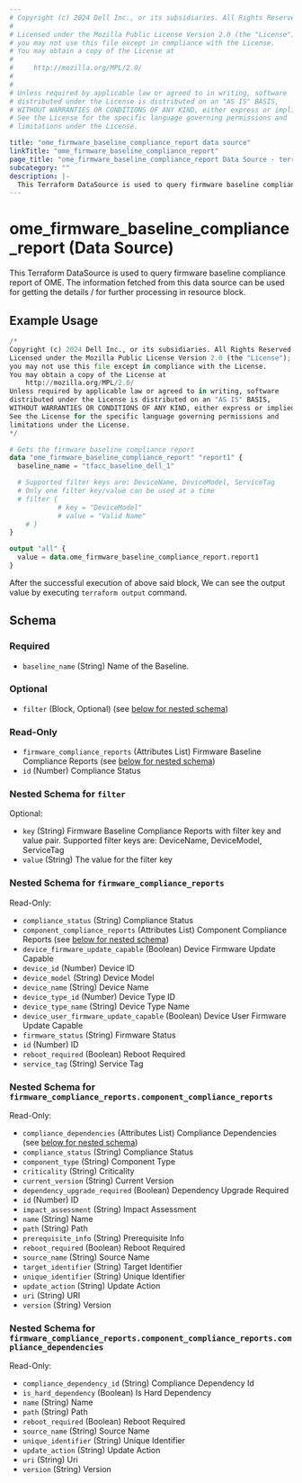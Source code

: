 ```yaml
---
# Copyright (c) 2024 Dell Inc., or its subsidiaries. All Rights Reserved.
# 
# Licensed under the Mozilla Public License Version 2.0 (the "License");
# you may not use this file except in compliance with the License.
# You may obtain a copy of the License at
# 
#     http://mozilla.org/MPL/2.0/
# 
# 
# Unless required by applicable law or agreed to in writing, software
# distributed under the License is distributed on an "AS IS" BASIS,
# WITHOUT WARRANTIES OR CONDITIONS OF ANY KIND, either express or implied.
# See the License for the specific language governing permissions and
# limitations under the License.

title: "ome_firmware_baseline_compliance_report data source"
linkTitle: "ome_firmware_baseline_compliance_report"
page_title: "ome_firmware_baseline_compliance_report Data Source - terraform-provider-ome"
subcategory: ""
description: |-
  This Terraform DataSource is used to query firmware baseline compliance report of OME. The information fetched from this data source can be used for getting the details / for further processing in resource block.
---
```


# ome_firmware_baseline_compliance_report (Data Source)

This Terraform DataSource is used to query firmware baseline compliance report of OME. The information fetched from this data source can be used for getting the details / for further processing in resource block.

## Example Usage

```terraform
/*
Copyright (c) 2024 Dell Inc., or its subsidiaries. All Rights Reserved.
Licensed under the Mozilla Public License Version 2.0 (the "License");
you may not use this file except in compliance with the License.
You may obtain a copy of the License at
    http://mozilla.org/MPL/2.0/
Unless required by applicable law or agreed to in writing, software
distributed under the License is distributed on an "AS IS" BASIS,
WITHOUT WARRANTIES OR CONDITIONS OF ANY KIND, either express or implied.
See the License for the specific language governing permissions and
limitations under the License.
*/

# Gets the firmware baseline compliance report
data "ome_firmware_baseline_compliance_report" "report1" {
  baseline_name = "tfacc_baseline_dell_1"

  # Supported filter keys are: DeviceName, DeviceModel, ServiceTag
  # Only one filter key/value can be used at a time
  # filter {
			# key = "DeviceModel"
			# value = "Valid Name"
	# }
}

output "all" {
  value = data.ome_firmware_baseline_compliance_report.report1
}
```

After the successful execution of above said block, We can see the output value by executing `terraform output` command.

<!-- schema generated by tfplugindocs -->
## Schema

### Required

- `baseline_name` (String) Name of the Baseline.

### Optional

- `filter` (Block, Optional) (see [below for nested schema](#nestedblock--filter))

### Read-Only

- `firmware_compliance_reports` (Attributes List) Firmware Baseline Compliance Reports (see [below for nested schema](#nestedatt--firmware_compliance_reports))
- `id` (Number) Compliance Status

<a id="nestedblock--filter"></a>
### Nested Schema for `filter`

Optional:

- `key` (String) Firmware Baseline Compliance Reports with filter key and value pair. Supported filter keys are: DeviceName, DeviceModel, ServiceTag
- `value` (String) The value for the filter key


<a id="nestedatt--firmware_compliance_reports"></a>
### Nested Schema for `firmware_compliance_reports`

Read-Only:

- `compliance_status` (String) Compliance Status
- `component_compliance_reports` (Attributes List) Component Compliance Reports (see [below for nested schema](#nestedatt--firmware_compliance_reports--component_compliance_reports))
- `device_firmware_update_capable` (Boolean) Device Firmware Update Capable
- `device_id` (Number) Device ID
- `device_model` (String) Device Model
- `device_name` (String) Device Name
- `device_type_id` (Number) Device Type ID
- `device_type_name` (String) Device Type Name
- `device_user_firmware_update_capable` (Boolean) Device User Firmware Update Capable
- `firmware_status` (String) Firmware Status
- `id` (Number) ID
- `reboot_required` (Boolean) Reboot Required
- `service_tag` (String) Service Tag

<a id="nestedatt--firmware_compliance_reports--component_compliance_reports"></a>
### Nested Schema for `firmware_compliance_reports.component_compliance_reports`

Read-Only:

- `compliance_dependencies` (Attributes List) Compliance Dependencies (see [below for nested schema](#nestedatt--firmware_compliance_reports--component_compliance_reports--compliance_dependencies))
- `compliance_status` (String) Compliance Status
- `component_type` (String) Component Type
- `criticality` (String) Criticality
- `current_version` (String) Current Version
- `dependency_upgrade_required` (Boolean) Dependency Upgrade Required
- `id` (Number) ID
- `impact_assessment` (String) Impact Assessment
- `name` (String) Name
- `path` (String) Path
- `prerequisite_info` (String) Prerequisite Info
- `reboot_required` (Boolean) Reboot Required
- `source_name` (String) Source Name
- `target_identifier` (String) Target Identifier
- `unique_identifier` (String) Unique Identifier
- `update_action` (String) Update Action
- `uri` (String) URI
- `version` (String) Version

<a id="nestedatt--firmware_compliance_reports--component_compliance_reports--compliance_dependencies"></a>
### Nested Schema for `firmware_compliance_reports.component_compliance_reports.compliance_dependencies`

Read-Only:

- `compliance_dependency_id` (String) Compliance Dependency Id
- `is_hard_dependency` (Boolean) Is Hard Dependency
- `name` (String) Name
- `path` (String) Path
- `reboot_required` (Boolean) Reboot Required
- `source_name` (String) Source Name
- `unique_identifier` (String) Unique Identifier
- `update_action` (String) Update Action
- `uri` (String) Uri
- `version` (String) Version
